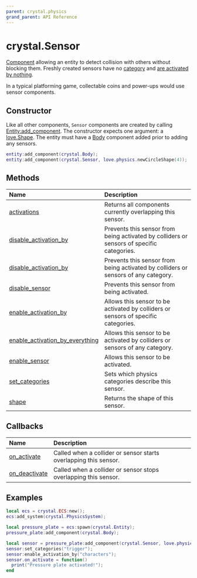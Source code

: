 ```yaml
---
parent: crystal.physics
grand_parent: API Reference
---
```


# crystal.Sensor

[Component](/crystal/api/ecs/component) allowing an entity to detect collision with others without blocking them. Freshly created sensors have no [category](sensor_set_categories) and [are activated by nothing](sensor_enable_activation_by).

In a typical platforming game, collectable coins and power-ups would use sensor components.

## Constructor

Like all other components, `Sensor` components are created by calling [Entity:add_component](/crystal/api/ecs/entity_add_component). The constructor expects one argument: a [love.Shape](https://love2d.org/wiki/Shape). The entity must have a [Body](body) component added prior to adding any sensors.

```lua
entity:add_component(crystal.Body);
entity:add_component(crystal.Sensor, love.physics.newCircleShape(4));
```

## Methods

| Name                                                                      | Description                                                                               |
| :------------------------------------------------------------------------ | :---------------------------------------------------------------------------------------- |
| [activations](sensor_activations)                                         | Returns all components currently overlapping this sensor.                                 |
| [disable_activation_by](sensor_disable_activation_by)                     | Prevents this sensor from being activated by colliders or sensors of specific categories. |
| [disable_activation_by](sensor_disable_activation_by_everything)          | Prevents this sensor from being activated by colliders or sensors of any category.        |
| [disable_sensor](sensor_disable_sensor)                                   | Prevents this sensor from being activated.                                                |
| [enable_activation_by](sensor_enable_activation_by)                       | Allows this sensor to be activated by colliders or sensors of specific categories.        |
| [enable_activation_by_everything](sensor_enable_activation_by_everything) | Allows this sensor to be activated by colliders or sensors of any category.               |
| [enable_sensor](sensor_enable_sensor)                                     | Allows this sensor to be activated.                                                       |
| [set_categories](sensor_set_categories)                                   | Sets which physics categories describe this sensor.                                       |
| [shape](sensor_shape)                                                     | Returns the shape of this sensor.                                                         |

## Callbacks

| Name                                  | Description                                                      |
| :------------------------------------ | :--------------------------------------------------------------- |
| [on_activate](sensor_on_activate)     | Called when a collider or sensor starts overlapping this sensor. |
| [on_deactivate](sensor_on_deactivate) | Called when a collider or sensor stops overlapping this sensor.  |

## Examples

```lua
local ecs = crystal.ECS:new();
ecs:add_system(crystal.PhysicsSystem);

local pressure_plate = ecs:spawn(crystal.Entity);
pressure_plate:add_component(crystal.Body);

local sensor = pressure_plate:add_component(crystal.Sensor, love.physics.newRectangleShape(20, 20));
sensor:set_categories("trigger");
sensor:enable_activation_by("characters");
sensor.on_activate = function()
  print("Pressure plate activated!");
end
```
